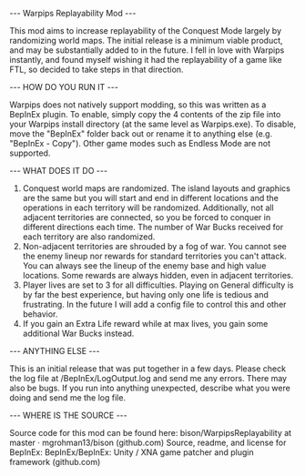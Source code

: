 --- Warpips Replayability Mod ---

This mod aims to increase replayability of the Conquest Mode largely by randomizing world maps. The initial release is a minimum viable product, and may be substantially added to in the future. I fell in love with Warpips instantly, and found myself wishing it had the replayability of a game like FTL, so decided to take steps in that direction.


--- HOW DO YOU RUN IT ---

Warpips does not natively support modding, so this was written as a BepInEx plugin. To enable, simply copy the 4 contents of the zip file into your Warpips install directory (at the same level as Warpips.exe). To disable, move the "BepInEx" folder back out or rename it to anything else (e.g. "BepInEx - Copy"). Other game modes such as Endless Mode are not supported.


--- WHAT DOES IT DO ---

1) Conquest world maps are randomized. The island layouts and graphics are the same but you will start and end in different locations and the operations in each territory will be randomized. Additionally, not all adjacent territories are connected, so you be forced to conquer in different directions each time. The number of War Bucks received for each territory are also randomized. 
2) Non-adjacent territories are shrouded by a fog of war. You cannot see the enemy lineup nor rewards for standard territories you can't attack. You can always see the lineup of the enemy base and high value locations. Some rewards are always hidden, even in adjacent territories. 
3) Player lives are set to 3 for all difficulties. Playing on General difficulty is by far the best experience, but having only one life is tedious and frustrating. In the future I will add a config file to control this and other behavior.
4) If you gain an Extra Life reward while at max lives, you gain some additional War Bucks instead.


--- ANYTHING ELSE ---

This is an initial release that was put together in a few days. Please check the log file at /BepInEx/LogOutput.log and send me any errors. There may also be bugs. If you run into anything unexpected, describe what you were doing and send me the log file. 


--- WHERE IS THE SOURCE ---

Source code for this mod can be found here: bison/WarpipsReplayability at master · mgrohman13/bison (github.com)
Source, readme, and license for BepInEx: BepInEx/BepInEx: Unity / XNA game patcher and plugin framework (github.com)

